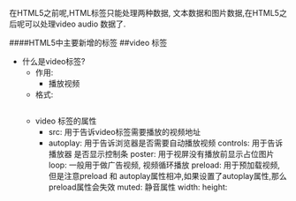 
在HTML5之前呢,HTML标签只能处理两种数据, 文本数据和图片数据,在HTML5之后呢可以处理video audio 数据了.


####HTML5中主要新增的标签
##video 标签

- 什么是video标签?
    - 作用:
        - 播放视频
    - 格式:
    ```
    ```
    - video  标签的属性 
        - src: 用于告诉video标签需要播放的视频地址
        - autoplay: 用于告诉浏览器是否需要自动播放视频
controls: 用于告诉播放器 是否显示控制条
poster: 用于视屏没有播放前显示占位图片
loop: 一般用于做广告视频, 视频循环播放
preload: 用于预加载视频,但是注意preload 和 autoplay属性相冲,如果设置了autoplay属性,那么preload属性会失效
muted: 静音属性
width:
height:
